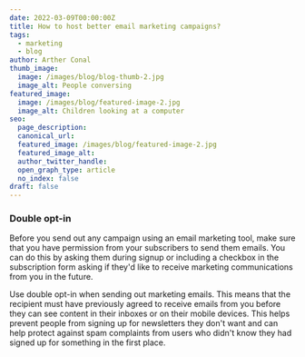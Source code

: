 ```yaml
---
date: 2022-03-09T00:00:00Z
title: How to host better email marketing campaigns?
tags:
  - marketing
  - blog
author: Arther Conal
thumb_image:
  image: /images/blog/blog-thumb-2.jpg
  image_alt: People conversing
featured_image:
  image: /images/blog/featured-image-2.jpg
  image_alt: Children looking at a computer
seo:
  page_description:
  canonical_url:
  featured_image: /images/blog/featured-image-2.jpg
  featured_image_alt:
  author_twitter_handle:
  open_graph_type: article
  no_index: false
draft: false
---
```


### Double opt-in

Before you send out any campaign using an email marketing tool, make sure that you have permission from your subscribers to send them emails. You can do this by asking them during signup or including a checkbox in the subscription form asking if they'd like to receive marketing communications from you in the future.

Use double opt-in when sending out marketing emails. This means that the recipient must have previously agreed to receive emails from you before they can see content in their inboxes or on their mobile devices. This helps prevent people from signing up for newsletters they don't want and can help protect against spam complaints from users who didn't know they had signed up for something in the first place.